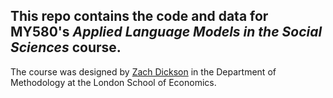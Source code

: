 ## This repo contains the code and data for MY580's *Applied Language Models in the Social Sciences* course.

The course was designed by [Zach Dickson](https://z-dickson.github.io/) in the Department of Methodology at the London School of Economics. 